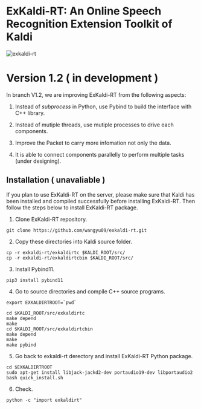 # ExKaldi-RT: An Online Speech Recognition Extension Toolkit of Kaldi 
![exkaldi-rt](https://github.com/wangyu09/exkaldi-rt/workflows/exkaldi-rt/badge.svg)

# Version 1.2 ( in development )

In branch V1.2, we are improving ExKaldi-RT from the following aspects:

1. Instead of _subprocess_ in Python, use Pybind to build the interface with C++ library.

2. Instead of mutiple threads, use mutiple processes to drive each components.

3. Improve the Packet to carry more infomation not only the data.

4. It is able to connect components parallelly to perform multiple tasks (under designing).

## Installation ( unavaliable )

If you plan to use ExKaldi-RT on the server, 
please make sure that Kaldi has been installed and compiled successfully before installing ExKaldi-RT.
Then follow the steps below to install ExKaldi-RT package.

1. Clone ExKaldi-RT repository.
```shell
git clone https://github.com/wangyu09/exkaldi-rt.git
``` 

2. Copy these directories into Kaldi source folder.
```shell
cp -r exkaldi-rt/exkaldirtc $KALDI_ROOT/src/
cp -r exkaldi-rt/exkaldirtcbin $KALDI_ROOT/src/
```

3. Install Pybind11.
```shell
pip3 install pybind11
```

4. Go to source directories and compile C++ source programs.
```shell
export EXKALDIRTROOT=`pwd`

cd $KALDI_ROOT/src/exkaldirtc
make depend
make
cd $KALDI_ROOT/src/exkaldirtcbin
make depend
make
make pybind
```

5. Go back to exkaldi-rt derectory and install ExKaldi-RT Python package.
```shell
cd $EXKALDIRTROOT
sudo apt-get install libjack-jackd2-dev portaudio19-dev libportaudio2
bash quick_install.sh
```

6. Check.
```shell
python -c "import exkaldirt"
```
